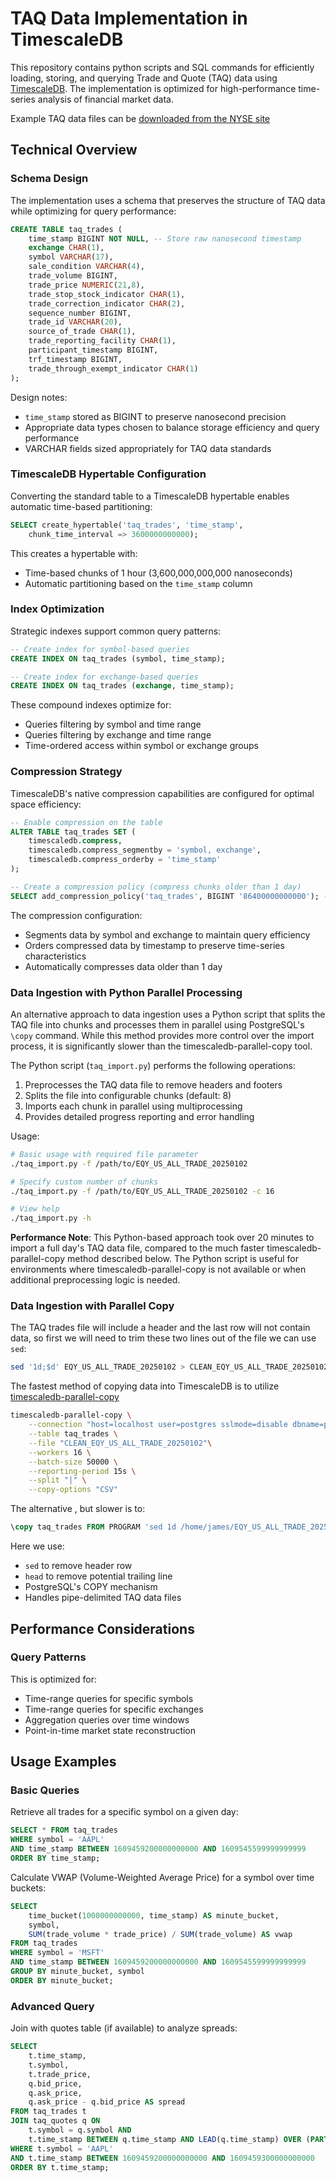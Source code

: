 # TAQ Data Implementation in TimescaleDB

This repository contains python scripts and SQL commands for efficiently loading, storing, and querying Trade and Quote (TAQ) data using [TimescaleDB](https://github.com/timescale/timescaledb). The implementation is optimized for high-performance time-series analysis of financial market data.

Example TAQ data files can be [downloaded from the NYSE site](https://ftp.nyse.com/Historical%20Data%20Samples/DAILY%20TAQ/)

## Technical Overview

### Schema Design

The implementation uses a schema that preserves the structure of TAQ data while optimizing for query performance:

```sql
CREATE TABLE taq_trades (
    time_stamp BIGINT NOT NULL, -- Store raw nanosecond timestamp
    exchange CHAR(1),
    symbol VARCHAR(17),
    sale_condition VARCHAR(4),
    trade_volume BIGINT,
    trade_price NUMERIC(21,8),
    trade_stop_stock_indicator CHAR(1),
    trade_correction_indicator CHAR(2),
    sequence_number BIGINT,
    trade_id VARCHAR(20),
    source_of_trade CHAR(1),
    trade_reporting_facility CHAR(1),
    participant_timestamp BIGINT,
    trf_timestamp BIGINT,
    trade_through_exempt_indicator CHAR(1)
);
```

Design notes:
- `time_stamp` stored as BIGINT to preserve nanosecond precision
- Appropriate data types chosen to balance storage efficiency and query performance
- VARCHAR fields sized appropriately for TAQ data standards

### TimescaleDB Hypertable Configuration

Converting the standard table to a TimescaleDB hypertable enables automatic time-based partitioning:

```sql
SELECT create_hypertable('taq_trades', 'time_stamp',
    chunk_time_interval => 3600000000000);
```

This creates a hypertable with:
- Time-based chunks of 1 hour (3,600,000,000,000 nanoseconds)
- Automatic partitioning based on the `time_stamp` column

### Index Optimization

Strategic indexes support common query patterns:

```sql
-- Create index for symbol-based queries
CREATE INDEX ON taq_trades (symbol, time_stamp);

-- Create index for exchange-based queries
CREATE INDEX ON taq_trades (exchange, time_stamp);
```

These compound indexes optimize for:
- Queries filtering by symbol and time range
- Queries filtering by exchange and time range
- Time-ordered access within symbol or exchange groups

### Compression Strategy

TimescaleDB's native compression capabilities are configured for optimal space efficiency:

```sql
-- Enable compression on the table
ALTER TABLE taq_trades SET (
    timescaledb.compress,
    timescaledb.compress_segmentby = 'symbol, exchange',
    timescaledb.compress_orderby = 'time_stamp'
);

-- Create a compression policy (compress chunks older than 1 day)
SELECT add_compression_policy('taq_trades', BIGINT '86400000000000'); -- 1 day in nanoseconds
```

The compression configuration:
- Segments data by symbol and exchange to maintain query efficiency
- Orders compressed data by timestamp to preserve time-series characteristics
- Automatically compresses data older than 1 day

### Data Ingestion with Python Parallel Processing

An alternative approach to data ingestion uses a Python script that splits the TAQ file into chunks and processes them in parallel using PostgreSQL's `\copy` command. While this method provides more control over the import process, it is significantly slower than the timescaledb-parallel-copy tool.

The Python script (`taq_import.py`) performs the following operations:
1. Preprocesses the TAQ data file to remove headers and footers
2. Splits the file into configurable chunks (default: 8)
3. Imports each chunk in parallel using multiprocessing
4. Provides detailed progress reporting and error handling

Usage:
```bash
# Basic usage with required file parameter
./taq_import.py -f /path/to/EQY_US_ALL_TRADE_20250102

# Specify custom number of chunks
./taq_import.py -f /path/to/EQY_US_ALL_TRADE_20250102 -c 16

# View help
./taq_import.py -h
```

**Performance Note**: This Python-based approach took over 20 minutes to import a full day's TAQ data file, compared to the much faster timescaledb-parallel-copy method described below. The Python script is useful for environments where timescaledb-parallel-copy is not available or when additional preprocessing logic is needed.

### Data Ingestion with Parallel Copy

The TAQ trades file will include a header and the last row will not contain data, so first we will need to trim these two lines out of the file we can use `sed`:

```bash
sed '1d;$d' EQY_US_ALL_TRADE_20250102 > CLEAN_EQY_US_ALL_TRADE_20250102
```

The fastest method of copying data into TimescaleDB is to utilize [timescaledb-parallel-copy](https://github.com/timescale/timescaledb-parallel-copy)

```bash
timescaledb-parallel-copy \
    --connection "host=localhost user=postgres sslmode=disable dbname=postgres"\
    --table taq_trades \
    --file "CLEAN_EQY_US_ALL_TRADE_20250102"\
    --workers 16 \
    --batch-size 50000 \
    --reporting-period 15s \
    --split "|" \
    --copy-options "CSV"
```


The alternative , but slower is to:
```sql
\copy taq_trades FROM PROGRAM 'sed 1d /home/james/EQY_US_ALL_TRADE_20250102 | head -n -1' WITH (FORMAT CSV, DELIMITER '|');
```

Here we use:
- `sed` to remove header row
- `head` to remove potential trailing line
- PostgreSQL's COPY mechanism
- Handles pipe-delimited TAQ data files

## Performance Considerations

### Query Patterns

This is optimized for:
- Time-range queries for specific symbols
- Time-range queries for specific exchanges
- Aggregation queries over time windows
- Point-in-time market state reconstruction

## Usage Examples

### Basic Queries

Retrieve all trades for a specific symbol on a given day:

```sql
SELECT * FROM taq_trades 
WHERE symbol = 'AAPL' 
AND time_stamp BETWEEN 1609459200000000000 AND 1609545599999999999 
ORDER BY time_stamp;
```

Calculate VWAP (Volume-Weighted Average Price) for a symbol over time buckets:

```sql
SELECT 
    time_bucket(1000000000000, time_stamp) AS minute_bucket,
    symbol,
    SUM(trade_volume * trade_price) / SUM(trade_volume) AS vwap
FROM taq_trades
WHERE symbol = 'MSFT'
AND time_stamp BETWEEN 1609459200000000000 AND 1609545599999999999
GROUP BY minute_bucket, symbol
ORDER BY minute_bucket;
```

### Advanced Query

Join with quotes table (if available) to analyze spreads:

```sql
SELECT 
    t.time_stamp,
    t.symbol,
    t.trade_price,
    q.bid_price,
    q.ask_price,
    q.ask_price - q.bid_price AS spread
FROM taq_trades t
JOIN taq_quotes q ON 
    t.symbol = q.symbol AND 
    t.time_stamp BETWEEN q.time_stamp AND LEAD(q.time_stamp) OVER (PARTITION BY q.symbol ORDER BY q.time_stamp)
WHERE t.symbol = 'AAPL'
AND t.time_stamp BETWEEN 1609459200000000000 AND 1609459300000000000
ORDER BY t.time_stamp;
```
